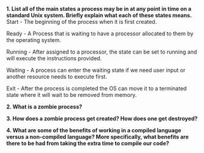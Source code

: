 **1. List all of the main states a process may be in at any point in time on a standard Unix system. Briefly explain what each of these states means.**
Start - The beginning of the process when it is first created.

Ready - A Process that is waiting to have a processor allocated to them by the operating system.

Running - After assigned to a processor, the state can be set to running and will execute the instructions provided.

Waiting - A process can enter the waiting state if we need user input or another resource needs to execute first.

Exit - After the process is completed the OS can move it to a terminated state where it will wait to be removed from memory.



**2. What is a zombie process?**



**3. How does a zombie process get created? How does one get destroyed?**



**4. What are some of the benefits of working in a compiled language versus a non-compiled language? More specifically, what benefits are there to be had from taking the extra time to compile our code?**

